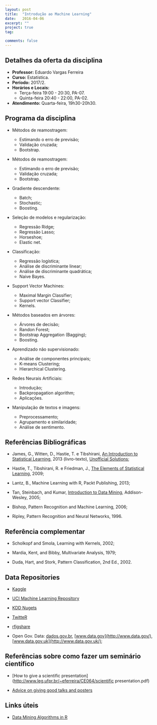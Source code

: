 ```yaml
---
layout: post
title:  "Introdução ao Machine Learning"
date:   2016-04-06
excerpt: "" 
project: true
tag:

comments: false
---
```


## Detalhes da oferta da disciplina

  * **Professor:** Eduardo Vargas Ferreira
  * **Curso:** Estatística.
  * **Período:** 2017/2.
  * **Horários e Locais:**
     * Terça-feira 19:00 - 20:30, PA-07.
     * Quinta-feira 20:40 - 22:00, PA-02.
  * **Atendimento:** Quarta-feira, 19h30-20h30.


## Programa da disciplina
         
   - Métodos de reamostragem:
       * Estimando o erro de previsão;
       * Validação cruzada;
       * Bootstrap.
       
   - Métodos de reamostragem:
       * Estimando o erro de previsão;
       * Validação cruzada;
       * Bootstrap.
       
   - Gradiente descendente: 
       * Batch; 
       * Stochastic; 
       * Boosting.
       
   - Seleção de modelos e regularização:
       * Regressão Ridge;
       * Regressão Lasso;
       * Horseshoe;
       * Elastic net.
       
   - Classificação:
       * Regressão logística;
       * Análise de discriminante linear; 
       * Análise de discriminante quadrática;
       * Naive Bayes.
       
   - Support Vector Machines:
       * Maximal Margin Classifier;
       * Support vector Classifier;
       * Kernels.
   
   - Métodos baseados em árvores:
       * Árvores de decisão;
       * Randon Forest;
       * Bootstrap Aggregation (Bagging);
       * Boosting.
        
   - Aprendizado não supervisionado:
       * Análise de componentes principais;
       * K-means Clustering;
       * Hierarchical Clustering. 
       
   - Redes Neurais Artificiais:
       * Introdução;
       * Backpropagation algorithm;
       * Aplicações. 
       
   - Manipulação de textos e imagens:
       * Preprocessamento;
       * Agrupamento e similaridade;
       * Análise de sentimento.
       
   
## Referências Bibliográficas

* James, G., Witten, D., Hastie, T. e Tibshirani, [An Introduction to Statistical Learning](http://www-bcf.usc.edu/~gareth/ISL/ISLR%20Sixth%20Printing.pdf), 2013 (livro-texto), [Unofficial Solutions](http://blog.princehonest.com/stat-learning);

* Hastie, T., Tibshirani, R. e Friedman, J., [The Elements of Statistical Learning](http://statweb.stanford.edu/~tibs/ElemStatLearn/), 2009;

* Lantz, B., Machine Learning with R, Packt Publishing, 2013;

* Tan, Steinbach, and Kumar, [Introduction to Data Mining](http://www-users.cs.umn.edu/~kumar/dmbook/index.php), Addison-Wesley, 2005;

* Bishop, Pattern Recognition and Machine Learning, 2006;

* Ripley, Pattern Recognition and Neural Networks, 1996.


## Referência complementar

* Scholkopf and Smola, Learning with Kernels, 2002;

* Mardia, Kent, and Bibby, Multivariate Analysis, 1979;

* Duda, Hart, and Stork, Pattern Classification, 2nd Ed., 2002.

## Data Repositories

* [Kaggle](http://www.kaggle.com/)

* [UCI Machine Learning Repository](http://archive.ics.uci.edu/ml/)

* [KDD Nugets](http://www.kdnuggets.com/datasets/)

* [TwitteR](http://cran.r-project.org/web/packages/twitteR/index.html)

* [rfigshare](http://cran.r-project.org/web/packages/rfigshare/index.html)

* Open Gov. Data: [dados.gov.br](http://dados.gov.br/), [www.data.gov](http://www.data.gov/), [www.data.gov.uk](http://www.data.gov.uk/);


## Referências sobre como fazer um seminário científico 

* [How to give a scientific presentation](http://www.leg.ufpr.br/~eferreira/CE064/scientific presentation.pdf) 

* [Advice on giving good talks and posters](http://www.indiana.edu/~halllab/grad-student-resources.html#talksandposters)


## Links úteis 

* [Data Mining Algorithms in R](http://en.wikibooks.org/wiki/Data_Mining_Algorithms_In_R) 





